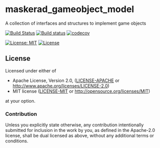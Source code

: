 # maskerad_gameobject_model
A collection of interfaces and structures to implement game objects

[![Build Status](https://travis-ci.org/Maskerad-rs/maskerad_gameobject_model.svg?branch=master)](https://travis-ci.org/Maskerad-rs/maskerad_gameobject_model)
[![Build status](https://ci.appveyor.com/api/projects/status/9iyipc25hd81xop1?svg=true)](https://ci.appveyor.com/project/Malkaviel/maskerad-gameobject-model)
[![codecov](https://codecov.io/gh/Maskerad-rs/maskerad_gameobject_model/branch/master/graph/badge.svg)](https://codecov.io/gh/Maskerad-rs/maskerad_gameobject_model)


[![License: MIT](https://img.shields.io/badge/License-MIT-yellow.svg)](https://opensource.org/licenses/MIT)
[![License](https://img.shields.io/badge/License-Apache%202.0-blue.svg)](https://opensource.org/licenses/Apache-2.0)

## License

Licensed under either of

 * Apache License, Version 2.0, ([LICENSE-APACHE](LICENSE-APACHE) or http://www.apache.org/licenses/LICENSE-2.0)
 * MIT license ([LICENSE-MIT](LICENSE-MIT) or http://opensource.org/licenses/MIT)

at your option.

### Contribution

Unless you explicitly state otherwise, any contribution intentionally submitted
for inclusion in the work by you, as defined in the Apache-2.0 license, shall be dual licensed as above, without any
additional terms or conditions.